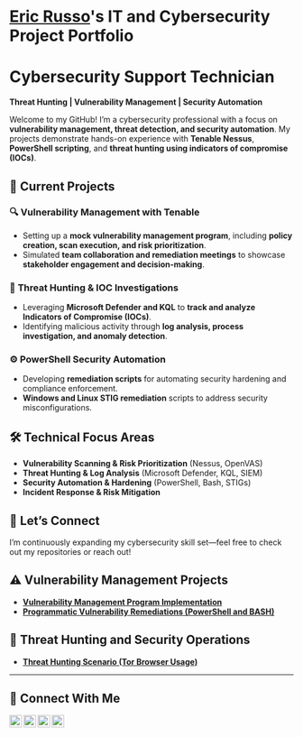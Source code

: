 # <a href="https://www.linkedin.com/in/russo-eric/">Eric Russo</a>'s IT and Cybersecurity Project Portfolio 
# Cybersecurity Support Technician  
**Threat Hunting | Vulnerability Management | Security Automation**  

Welcome to my GitHub! I’m a cybersecurity professional with a focus on **vulnerability management, threat detection, and security automation**. My projects demonstrate hands-on experience with **Tenable Nessus**, **PowerShell scripting**, and **threat hunting using indicators of compromise (IOCs)**.

## 🔹 Current Projects  
### 🔍 **Vulnerability Management with Tenable**  
- Setting up a **mock vulnerability management program**, including **policy creation, scan execution, and risk prioritization**.  
- Simulated **team collaboration and remediation meetings** to showcase **stakeholder engagement and decision-making**.  

### 🔎 **Threat Hunting & IOC Investigations**  
- Leveraging **Microsoft Defender and KQL** to **track and analyze Indicators of Compromise (IOCs)**.  
- Identifying malicious activity through **log analysis, process investigation, and anomaly detection**.  

### ⚙ **PowerShell Security Automation**  
- Developing **remediation scripts** for automating security hardening and compliance enforcement.  
- **Windows and Linux STIG remediation** scripts to address security misconfigurations.  

## 🛠 **Technical Focus Areas**  
- **Vulnerability Scanning & Risk Prioritization** (Nessus, OpenVAS)  
- **Threat Hunting & Log Analysis** (Microsoft Defender, KQL, SIEM)  
- **Security Automation & Hardening** (PowerShell, Bash, STIGs)  
- **Incident Response & Risk Mitigation**  

## 🚀 **Let’s Connect**  
I’m continuously expanding my cybersecurity skill set—feel free to check out my repositories or reach out!  




## ⚠️ Vulnerability Management Projects

- **[Vulnerability Management Program Implementation](https://github.com/russoee/vulnerability-management-program)**
- **[Programmatic Vulnerability Remediations (PowerShell and BASH)](https://github.com/russoee/remediation-scripts)**

## 🚨 Threat Hunting and Security Operations

- **[Threat Hunting Scenario (Tor Browser Usage)](https://github.com/russoee/threat-hunting-scenario-tor/blob/main/README.md)**

<hr/>

## 🤳 Connect With Me

[<img align="left" alt="___________ | YouTube" width="22px" src="https://cdn.jsdelivr.net/npm/simple-icons@v3/icons/youtube.svg" />][youtube]
[<img align="left" alt="___________ | Twitter" width="22px" src="https://cdn.jsdelivr.net/npm/simple-icons@v3/icons/twitter.svg" />][twitter]
[<img align="left" alt="___________ | LinkedIn" width="22px" src="https://cdn.jsdelivr.net/npm/simple-icons@v3/icons/linkedin.svg" />][linkedin]
[<img align="left" alt="___________ | Instagram" width="22px" src="https://cdn.jsdelivr.net/npm/simple-icons@v3/icons/instagram.svg" />][instagram]

[twitter]: https://twitter.com/___________
[youtube]: https://www.youtube.com/c/___________
[instagram]: https://www.instagram.com/___________
[linkedin]: https://linkedin.com/in/russo-eric

<!--
<img width="35" alt="image" src="https://github.com/user-attachments/assets/2f41c7cd-5ea8-4475-b451-a37161b6c3fb"> 
<img width="35" alt="image" src="https://github.com/user-attachments/assets/77649969-9910-4994-8b96-74a116cfb2a8">
-->
